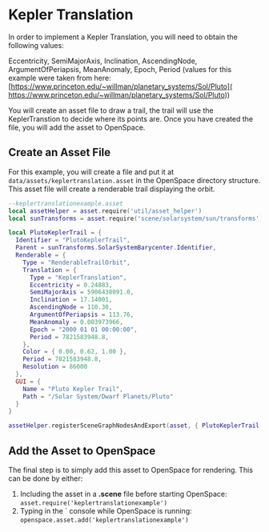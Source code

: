 # Kepler Translation
In order to implement a Kepler Translation, you will need to obtain the following values:

Eccentricity, SemiMajorAxis, Inclination, AscendingNode, ArgumentOfPeriapsis, MeanAnomaly, Epoch, Period (values for this example were taken from here: [https://www.princeton.edu/~willman/planetary_systems/Sol/Pluto]( https://www.princeton.edu/~willman/planetary_systems/Sol/Pluto))

You will create an asset file to draw a trail, the trail will use the KeplerTranstion to decide where its points are. Once you have created the file, you will add the asset to OpenSpace.


## Create an Asset File
For this example, you will create a file and put it at `data/assets/keplertranslation.asset` in the OpenSpace directory structure. This asset file will create a renderable trail displaying the orbit.

```lua
--keplertranslationexample.asset
local assetHelper = asset.require('util/asset_helper')
local sunTransforms = asset.require('scene/solarsystem/sun/transforms')

local PlutoKeplerTrail = {
  Identifier = "PlutoKeplerTrail",
  Parent = sunTransforms.SolarSystemBarycenter.Identifier,
  Renderable = {
    Type = "RenderableTrailOrbit",
    Translation = {
      Type = "KeplerTranslation",
      Eccentricity = 0.24883,
      SemiMajorAxis = 5906438091.0,
      Inclination = 17.14001,
      AscendingNode = 110.30,
      ArgumentOfPeriapsis = 113.76,
      MeanAnomaly = 0.003973966,
      Epoch = "2000 01 01 00:00:00",
      Period = 7821583948.8,
    },
    Color = { 0.00, 0.62, 1.00 },
    Period = 7821583948.8,
    Resolution = 86000
  },
  GUI = {
    Name = "Pluto Kepler Trail",
    Path = "/Solar System/Dwarf Planets/Pluto"
  }
}

assetHelper.registerSceneGraphNodesAndExport(asset, { PlutoKeplerTrail })
```


## Add the Asset to OpenSpace
The final step is to simply add this asset to OpenSpace for rendering. This can be done by either:
  1. Including the asset in a **.scene** file before starting OpenSpace: `asset.require('keplertranslationexample')`
  1. Typing in the \` console while OpenSpace is running: `openspace.asset.add('keplertranslationexample')`
